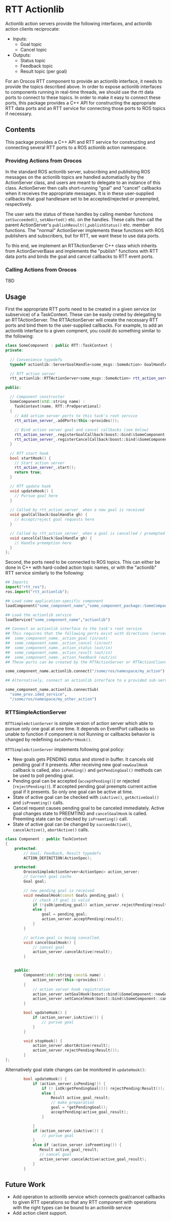 RTT Actionlib
=============

Actionlib action servers provide the following interfaces, and actionlib action
clients reciprocate:
* Inputs:
  * Goal topic
  * Cancel topic
* Outputs: 
  * Status topic
  * Feedback topic
  * Result topic (per goal)

For an Orocos RTT component to provide an actionlib interface, it needs to
provide the topics described above. In order to expose actionlib interfaces
to components running in real-time threads, we should use the rtt data ports
to connect to these topics. In order to make it easy to connect these ports,
this package provides a C++ API for constructing the appropriate RTT data ports
and an RTT service for connecting those ports to ROS topics if necessary.

Contents
--------

This package provides a C++ API and RTT service for constructing and connecting
several RTT ports to a ROS actionlib action namespace.

### Providng Actions from Orocos

In the standard ROS actionlib server, subscribing and publishing ROS messages on
the actionlib topics are handled automatiaclly by the ActionServer class, and
users are meant to delegate to an instance of this class. ActionServer then
calls short-running "goal" and "cancel" callbacks when it receives the
appropriate messages. It is in these user-supplied callbacks that goal
handlesare set to be accepted/rejected or preempted, respectively. 

The user sets the status of these handles by calling member functions
`setSucceeded()`, `setAborted()` etc. on the handles. These calls then call the
parent ActionServer's `publishResult()`,`publishStatus()` etc. member functions.
The "normal" ActionServer implements these functions with ROS publishers and
subscribers, but for RTT, we want these to use data ports.

To this end, we implement an RTTActionServer C++ class which inherits from
ActionServerBase and implements the "publish" functions with RTT data ports and
binds the goal and cancel callbacks to RTT event ports.

### Calling Actions from Orocos

TBD

Usage
-----

First the appropriate RTT ports need to be created in a given service (or
subservice) of a TaskContext. These can be easily creted by delegating to an
RTTActionServer. The RTTActionServer will create the necessary RTT ports and
bind them to the user-supplied callbacks. For example, to add an actionlib
interface to a given compnent, you could do something similar to the following:

```cpp
class SomeComponent : public RTT::TaskContext {
private:
  
  // Convenience typedefs
  typedef actionlib::ServerGoalHandle<some_msgs::SomeAction> GoalHandle;

  // RTT action server
  rtt_actionlib::RTTActionServer<some_msgs::SomeAction> rtt_action_server_;

public:

  // Component constructor
  SomeComponent(std::string name) :
    TaskContext(name, RTT::PreOperational)
  { 
    // Add action server ports to this task's root service
    rtt_action_server_.addPorts(this->provides());
    
    // Bind action server goal and cancel callbacks (see below)
    rtt_action_server_.registerGoalCallback(boost::bind(&SomeComponent::goalCallback, this, _1));
    rtt_action_server_.registerCancelCallback(boost::bind(&SomeComponent::cancelCallback, this, _1));
  }

  // RTT start hook
  bool startHook() {
    // Start action server
    rtt_action_server_.start();
    return true;
  }

  // RTT update hook
  void updateHook() {
    // Pursue goal here
  }
  
  // Called by rtt_action_server_ when a new goal is received
  void goalCallback(GoalHandle gh) {
    // Accept/reject goal requests here
  }

  // Called by rtt_action_server_ when a goal is cancelled / preempted
  void cancelCallback(GoalHandle gh) {
    // Handle preemption here
  }
};
```

Second, the ports need to be connected to ROS topics. This can either be done
in C++ with hard-coded action topic names, or with the "actionlib" RTT service
similarly to the following:

```python
## Imports
import("rtt_ros");
ros.import("rtt_actionlib");

## Load some application-specific component
loadComponent("some_component_name","some_component_package::SomeComponent")

## Load the actionlib service
loadService("some_component_name","actionlib")

## Connect an actionlib interface to the task's root service
## This requires that the following ports exist with directions (server/client):
##  some_component_name._action_goal (in/out)
##  some_component_name._action_cancel (in/out)
##  some_component_name._action_status (out/in)
##  some_component_name._action_result (out/in)
##  some_component_name._action_feedback (out/in)
## These ports can be created by the RTTActionServer or RTTActionClient.

some_component_name.actionlib.connect("/some/ros/namespace/my_action")

## Alternatively, connect an actionlib interface to a provided sub-service:

some_component_name.actionlib.connectSub(
  "some_prov.ided_service",
  "/some/ros/namespace/my_other_action")

```

### RTTSimpleActionServer 

`RTTSimpleActionServer` is simple version of action server which able to pursue only one goal at one time.
It depends on EventPort callbacks so unable to function if component is not Running or callbacks behavior is changed by redefining `dataOnPortHook()`.

`RTTSimpleActionServer` implements following goal policy:
* New goals gets PENDING status and stored in buffer. It cancels old pending goal if it presents.
    After receiving new goal `newGoalHook` callback is called, also `isPending()` and `getPendingGoal()` methods can be used to poll pending goal.
* Pending goal can be accepted (`acceptPending()`) or rejected (`rejectPending()`). If accepted pending goal preempts current active goal if it presents. So only one goal can be active at time.
* State of active goal can be checked with `isActive()`, `getActiveGoal()` and `isPreemting()` calls.
* Cancel request causes pending goal to be canceled immediately. Active goal changes state to PREEMTING and `cancelGoalHook` is called. Preemting state can be checked by `isPreemting()` call.
* State of active goal can be changed by `succeedActive()`, `cancelActive()`, `abortActive()` calls.

```cpp
class Component : public TaskContext
{
    protected:
        // Goal, Feedback, Result typedefs
        ACTION_DEFINITION(ActionSpec);    

    protected:
        OrocosSimpleActionServer<ActionSpec> action_server;
        // Current goal cache
        Goal goal;

        // new pending goal is received
        void newGoalHook(const Goal& pending_goal) {
            // check if goal is valid
            if (!isOk(pending_goal)) action_server.rejectPending(result);
            else { 
                goal = pending_goal;
                action_server.acceptPending(result);
            }
        }

        // active goal is being cancelled.
        void cancelGoalHook() {
            // cancel goal
            action_server.cancelActive(result);
        }


    public:
        Component(std::string const& name) : 
            action_server(this->provides())
        {
            // action server hook registration
            action_server.setGoalHook(boost::bind(&SomeComponent::newGoalHook, this, _1));
            action_server.setCancelHook(boost::bind(&SomeComponent::cancelGoalHook, this));
        }

        bool updateHook() {
            if (action_server.isActive()) {
                // pursue goal
            }
        }

        void stopHook() {
            action_server.abortActive(result);
            action_server.rejectPending(Result());
        }
};
```

Alternatively goal state changes can be monitored in `updateHook()`:

```cpp
        bool updateHook() {
            if (action_server.isPending()) {
                if (! isOk(getPendingGoal())) rejectPending(Result());
                else {
                    Result active_goal_result;
                    // make preparation
                    goal = *getPendingGoal();
                    acceptPending(active_goal_result);
                }

            }
            if (action_server.isActive()) {
                // pursue goal
            }
            else if (action_server.isPreemting()) {
               Result active_goal_result;
               // cancel goal
               action_server.cancelActive(active_goal_result);
            }
        }
```

Future Work
-----------

* Add operation to actionlib service which connects goal/cancel callbacks to
  given RTT operations so that any RTT component with operations with the right
  types can be bound to an actionlib service
* Add action client support.





